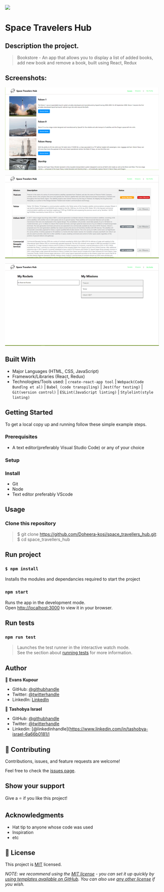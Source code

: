 ![](https://img.shields.io/badge/Microverse-blueviolet)

# Space Travelers Hub

## Description the project.
> Bookstore - An app that allows you to display a list of added books, add new book and remove a book, built using React, Redux

## Screenshots:

![screenshot](./src/assets/rockets.PNG)

![screenshot](./src/assets/missions.PNG)

![screenshot](./src/assets/myProfile.PNG)


## Built With

- Major Languages (HTML, CSS, JavaScript)
- Framework/Libraries (React, Redux)
- Technologies/Tools used:
| `create-react-app tool`
| `Webpack(Code Bundlng et al)`
| `Babel (code transpiling)`
| `Jest(for testing)`
| `Git(version control)`
| `ESLint(JavaScript linting)`
| `Stylelint(style linting)`

## Getting Started

To get a local copy up and running follow these simple example steps.

### Prerequisites
- A text editor(preferably Visual Studio Code) or any of your choice

### Setup

### Install
- Git
- Node
- Text editor preferably VScode

## Usage
### Clone this repository
> $ git clone https://github.com/Doheera-kosi/space_travellers_hub.git:
> $ cd space_travellers_hub

## Run project
### `$ npm install`
Installs the modules and dependancies required to start the project

### `npm start`
Runs the app in the development mode.\
Open [http://localhost:3000](http://localhost:3000) to view it in your browser.

## Run tests
### `npm run test`
> Launches the test runner in the interactive watch mode.\
See the section about [running tests](https://facebook.github.io/create-react-app/docs/running-tests) for more information.



## Author

👤 **Evans Kupour**

- GitHub: [@githubhandle](https://github.com/Doheera-kosi/)
- Twitter: [@twitterhandle](https://twitter.com/@KupourE/)
- LinkedIn: [LinkedIn](https://linkedin.com/in/linkedinhandle)

👤 **Tashobya Israel**

- GitHub: [@githubhandle](https://github.com/tashisrael)
- Twitter: [@twitterhandle](https://twitter.com/tashisrael)
- Linkedin: [@linkedinhandle](https://www.linkedin.com/in/tashobya-israel-6a66b0181/l


## 🤝 Contributing

Contributions, issues, and feature requests are welcome!

Feel free to check the [issues page](../../issues/).

## Show your support

Give a ⭐️ if you like this project!

## Acknowledgments

- Hat tip to anyone whose code was used
- Inspiration
- etc

## 📝 License

This project is [MIT](./LICENSE) licensed.

_NOTE: we recommend using the [MIT license](https://choosealicense.com/licenses/mit/) - you can set it up quickly by [using templates available on GitHub](https://docs.github.com/en/communities/setting-up-your-project-for-healthy-contributions/adding-a-license-to-a-repository). You can also use [any other license](https://choosealicense.com/licenses/) if you wish._

